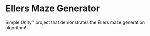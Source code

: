 # Ellers Maze Generator
Simple Unity™️ project that demonstrates the Ellers maze generation algorithm!
